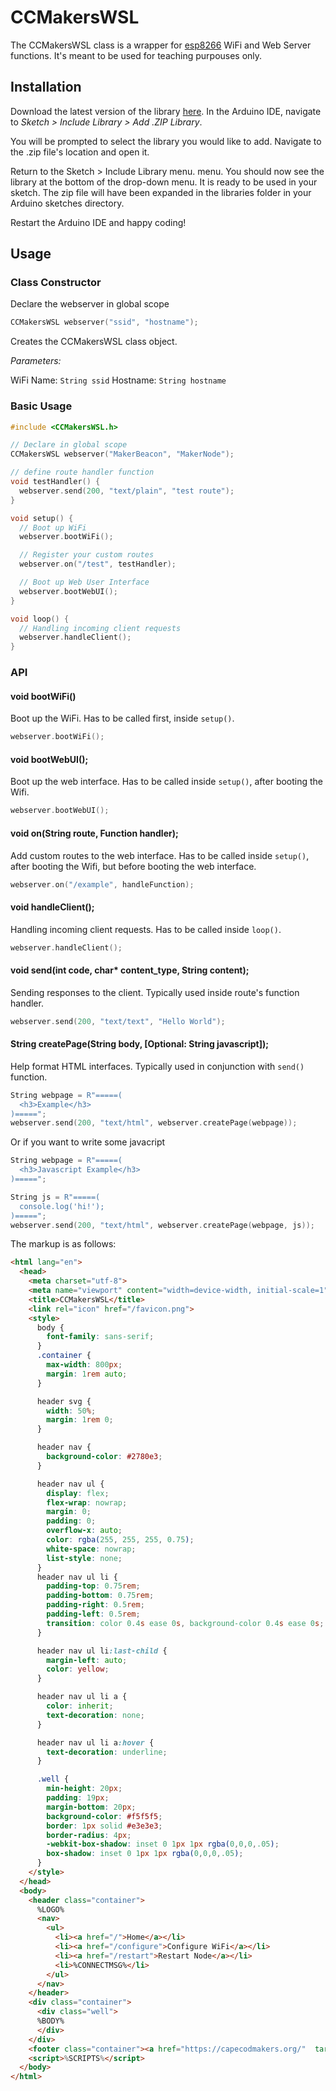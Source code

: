 # CCMakersWSL

The CCMakersWSL class is a wrapper for [esp8266](https://github.com/esp8266/) WiFi and Web Server functions. It's meant to be used for teaching purpouses only.

## Installation

Download the latest version of the library [here](https://github.com/ccmakers/CCMakersWSL/archive/1.0.1.zip). In the Arduino IDE, navigate to *Sketch > Include Library > Add .ZIP Library*.

You will be prompted to select the library you would like to add. Navigate to the .zip file's location and open it.

Return to the Sketch > Include Library menu. menu. You should now see the library at the bottom of the drop-down menu. It is ready to be used in your sketch. The zip file will have been expanded in the libraries folder in your Arduino sketches directory.

Restart the Arduino IDE and happy coding!

## Usage

### Class Constructor

Declare the webserver in global scope

```cpp
CCMakersWSL webserver("ssid", "hostname");
```

Creates the CCMakersWSL class object.

*Parameters:*

WiFi Name: `String ssid`
Hostname: `String hostname`

### Basic Usage

```cpp
#include <CCMakersWSL.h>

// Declare in global scope
CCMakersWSL webserver("MakerBeacon", "MakerNode");

// define route handler function
void testHandler() {
  webserver.send(200, "text/plain", "test route");
}

void setup() {
  // Boot up WiFi
  webserver.bootWiFi();

  // Register your custom routes
  webserver.on("/test", testHandler);

  // Boot up Web User Interface
  webserver.bootWebUI();
}

void loop() {
  // Handling incoming client requests
  webserver.handleClient();
}
```

### API

#### void bootWiFi()
Boot up the WiFi. Has to be called first, inside `setup()`.
```cpp
webserver.bootWiFi();
```

#### void bootWebUI();
Boot up the web interface. Has to be called inside `setup()`, after booting the Wifi.
```cpp
webserver.bootWebUI();
```

#### void on(String route, Function handler);
Add custom routes to the web interface. Has to be called inside `setup()`, after booting the Wifi, but before booting the web interface.
```cpp
webserver.on("/example", handleFunction);
```

#### void handleClient();
Handling incoming client requests. Has to be called inside `loop()`.
```cpp
webserver.handleClient();
```

#### void send(int code, char* content_type, String content);
Sending responses to the client. Typically used inside route's function handler.
```cpp
webserver.send(200, "text/text", "Hello World");
```

#### String createPage(String body, [Optional: String javascript]);
Help format HTML interfaces. Typically used in conjunction with `send()` function.
```cpp
String webpage = R"=====(
  <h3>Example</h3>
)=====";
webserver.send(200, "text/html", webserver.createPage(webpage));
```

Or if you want to write some javacript
```cpp
String webpage = R"=====(
  <h3>Javascript Example</h3>
)=====";

String js = R"=====(
  console.log('hi!');
)=====";
webserver.send(200, "text/html", webserver.createPage(webpage, js));
```

The markup is as follows:

```html
<html lang="en">
  <head>
    <meta charset="utf-8">
    <meta name="viewport" content="width=device-width, initial-scale=1">
    <title>CCMakersWSL</title>
    <link rel="icon" href="/favicon.png">
    <style>
      body {
        font-family: sans-serif;
      }
      .container {
        max-width: 800px;
        margin: 1rem auto;
      }

      header svg {
        width: 50%;
        margin: 1rem 0;
      }

      header nav {
        background-color: #2780e3;
      }

      header nav ul {
        display: flex;
        flex-wrap: nowrap;
        margin: 0;
        padding: 0;
        overflow-x: auto;
        color: rgba(255, 255, 255, 0.75);
        white-space: nowrap;
        list-style: none;
      }
      header nav ul li {
        padding-top: 0.75rem;
        padding-bottom: 0.75rem;
        padding-right: 0.5rem;
        padding-left: 0.5rem;
        transition: color 0.4s ease 0s, background-color 0.4s ease 0s;
      }

      header nav ul li:last-child {
        margin-left: auto;
        color: yellow;
      }

      header nav ul li a {
        color: inherit;
        text-decoration: none;
      }

      header nav ul li a:hover {
        text-decoration: underline;
      }

      .well {
        min-height: 20px;
        padding: 19px;
        margin-bottom: 20px;
        background-color: #f5f5f5;
        border: 1px solid #e3e3e3;
        border-radius: 4px;
        -webkit-box-shadow: inset 0 1px 1px rgba(0,0,0,.05);
        box-shadow: inset 0 1px 1px rgba(0,0,0,.05);
      }
    </style>
  </head>
  <body>
    <header class="container">
      %LOGO%
      <nav>
        <ul>
          <li><a href="/">Home</a></li>
          <li><a href="/configure">Configure WiFi</a></li>
          <li><a href="/restart">Restart Node</a></li>
          <li>%CONNECTMSG%</li>
        </ul>
      </nav>
    </header>
    <div class="container">
      <div class="well">
      %BODY%
      </div>
    </div>
    <footer class="container"><a href="https://capecodmakers.org/"  target="_blank">Cape Code Makers</a> | <a href="https://github.com/ccmakers/CCMakersWSL" target="_blank">Github</a></footer>
    <script>%SCRIPTS%</script>
  </body>
</html>
```
